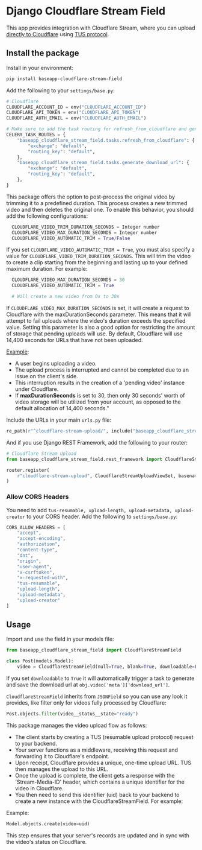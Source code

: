 # Django Cloudflare Stream Field

This app provides integration with Cloudflare Stream, where you can upload [directly to Cloudflare](https://developers.cloudflare.com/stream/uploading-videos/direct-creator-uploads/) using [TUS protocol](https://tus.io/).

## Install the package

Install in your environment:

```bash
pip install baseapp-cloudflare-stream-field
```

Add the following to your `settings/base.py`:

```python
# Cloudflare
CLOUDFLARE_ACCOUNT_ID = env("CLOUDFLARE_ACCOUNT_ID")
CLOUDFLARE_API_TOKEN = env("CLOUDFLARE_API_TOKEN")
CLOUDFLARE_AUTH_EMAIL = env("CLOUDFLARE_AUTH_EMAIL")

# Make sure to add the task routing for refresh_from_cloudflare and generate_download_url
CELERY_TASK_ROUTES = {
    "baseapp_cloudflare_stream_field.tasks.refresh_from_cloudflare": {
        "exchange": "default",
        "routing_key": "default",
    },
    "baseapp_cloudflare_stream_field.tasks.generate_download_url": {
        "exchange": "default",
        "routing_key": "default",
    },
}
```

This package offers the option to post-process the original video by trimming it to a predefined duration. This process creates a new trimmed video and then deletes the original one. To enable this behavior, you should add the following configurations:

```python
  CLOUDFLARE_VIDEO_TRIM_DURATION_SECONDS = Integer number
  CLOUDFLARE_VIDEO_MAX_DURATION_SECONDS = Integer number
  CLOUDFLARE_VIDEO_AUTOMATIC_TRIM = True/False
```

If you set ```CLOUDFLARE_VIDEO_AUTOMATIC_TRIM = True```, you must also specify a value for ```CLOUDFLARE_VIDEO_TRIM_DURATION_SECONDS```. This will trim the video to create a clip starting from the beginning and lasting up to your defined maximum duration. For example:

```python
  CLOUDFLARE_VIDEO_MAX_DURATION_SECONDS = 30
  CLOUDFLARE_VIDEO_AUTOMATIC_TRIM = True

  # Will create a new video from 0s to 30s
```

If ```CLOUDFLARE_VIDEO_MAX_DURATION_SECONDS``` is set, it will create a request to Cloudflare with the maxDurationSeconds parameter. This means that it will attempt to fail uploads where the video's duration exceeds the specified value. Setting this parameter is also a good option for restricting the amount of storage that pending uploads will use. By default, Cloudflare will use 14,400 seconds for URLs that have not been uploaded.

[Example](https://community.cloudflare.com/t/pending-videos-taking-up-a-large-amount-of-storage-quota/327634):

- A user begins uploading a video.
- The upload process is interrupted and cannot be completed due to an issue on the client's side.
- This interruption results in the creation of a 'pending video' instance under Cloudflare.
- If **maxDurationSeconds** is set to 30, then only 30 seconds' worth of video storage will be utilized from your account, as opposed to the default allocation of 14,400 seconds."

Include the URLs in your main `urls.py` file:

```python
re_path(r"^cloudflare-stream-upload/", include("baseapp_cloudflare_stream_field.urls")),
```

And if you use Django REST Framework, add the following to your router:

```python
# Cloudflare Stream Upload
from baseapp_cloudflare_stream_field.rest_framework import CloudflareStreamUploadViewSet

router.register(
    r"cloudflare-stream-upload", CloudflareStreamUploadViewSet, basename="cloudflare-stream-upload"
)
```

### Allow CORS Headers

You need to add `tus-resumable, upload-length, upload-metadata, upload-creator` to your CORS header. Add the following to `settings/base.py`:

```python
CORS_ALLOW_HEADERS = [
    "accept",
    "accept-encoding",
    "authorization",
    "content-type",
    "dnt",
    "origin",
    "user-agent",
    "x-csrftoken",
    "x-requested-with",
    "tus-resumable",
    "upload-length",
    "upload-metadata",
    "upload-creator"
]
```

## Usage

Import and use the field in your models file:

```python
from baseapp_cloudflare_stream_field import CloudflareStreamField

class Post(models.Model):
    video = CloudflareStreamField(null=True, blank=True, downloadable=False)
```

If you set `downloadable` to `True` it will automatically trigger a task to generate and save the download url at `obj.video['meta']['download_url']`.

`CloudflareStreamField` inherits from `JSONField` so you can use any look it provides, like filter only for videos fully processed by Cloudflare:

```python
Post.objects.filter(video__status__state="ready")
```


This package manages the video upload flow as follows:

- The client starts by creating a TUS (resumable upload protocol) request to your backend.
- Your server functions as a middleware, receiving this request and forwarding it to Cloudflare's endpoint.
- Upon receipt, Cloudflare provides a unique, one-time upload URL. TUS then manages the upload to this URL.
- Once the upload is complete, the client gets a response with the 'Stream-Media-ID' header, which contains a unique identifier for the video in Cloudflare.
- You then need to send this identifier (uid) back to your backend to create a new instance with the CloudflareStreamField. For example:

Example:

```python
Model.objects.create(video=uid)
````

This step ensures that your server's records are updated and in sync with the video's status on Cloudflare. 